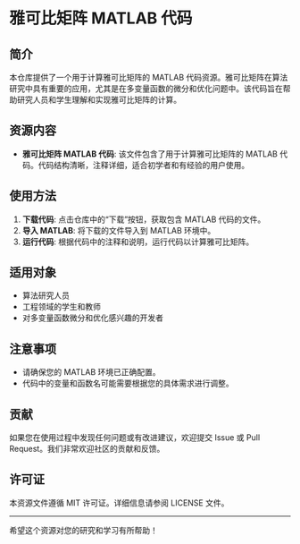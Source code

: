 # 雅可比矩阵 MATLAB 代码

## 简介

本仓库提供了一个用于计算雅可比矩阵的 MATLAB 代码资源。雅可比矩阵在算法研究中具有重要的应用，尤其是在多变量函数的微分和优化问题中。该代码旨在帮助研究人员和学生理解和实现雅可比矩阵的计算。

## 资源内容

- **雅可比矩阵 MATLAB 代码**: 该文件包含了用于计算雅可比矩阵的 MATLAB 代码。代码结构清晰，注释详细，适合初学者和有经验的用户使用。

## 使用方法

1. **下载代码**: 点击仓库中的“下载”按钮，获取包含 MATLAB 代码的文件。
2. **导入 MATLAB**: 将下载的文件导入到 MATLAB 环境中。
3. **运行代码**: 根据代码中的注释和说明，运行代码以计算雅可比矩阵。

## 适用对象

- 算法研究人员
- 工程领域的学生和教师
- 对多变量函数微分和优化感兴趣的开发者

## 注意事项

- 请确保您的 MATLAB 环境已正确配置。
- 代码中的变量和函数名可能需要根据您的具体需求进行调整。

## 贡献

如果您在使用过程中发现任何问题或有改进建议，欢迎提交 Issue 或 Pull Request。我们非常欢迎社区的贡献和反馈。

## 许可证

本资源文件遵循 MIT 许可证。详细信息请参阅 LICENSE 文件。

---

希望这个资源对您的研究和学习有所帮助！